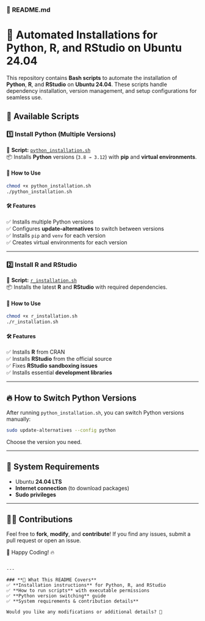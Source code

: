 ### 📜 **README.md**  


# 🚀 Automated Installations for Python, R, and RStudio on Ubuntu 24.04

This repository contains **Bash scripts** to automate the installation of **Python**, **R**, and **RStudio** on **Ubuntu 24.04**. These scripts handle dependency installation, version management, and setup configurations for seamless use.


## 📌 Available Scripts

### 1️⃣ Install Python (Multiple Versions)
📄 **Script:** [`python_installation.sh`](python_installation.sh)  
📦 Installs **Python** versions (`3.8 → 3.12`) with **pip** and **virtual environments**.  

#### 🔧 **How to Use**
```bash
chmod +x python_installation.sh
./python_installation.sh
```
#### 🛠 **Features**
✅ Installs multiple Python versions  
✅ Configures **update-alternatives** to switch between versions  
✅ Installs `pip` and `venv` for each version  
✅ Creates virtual environments for each version  

---

### 2️⃣ Install R and RStudio  
📄 **Script:** [`r_installation.sh`](r_installation.sh)  
📦 Installs the latest **R** and **RStudio** with required dependencies.  

#### 🔧 **How to Use**
```bash
chmod +x r_installation.sh
./r_installation.sh
```
#### 🛠 **Features**
✅ Installs **R** from CRAN  
✅ Installs **RStudio** from the official source  
✅ Fixes **RStudio sandboxing issues**  
✅ Installs essential **development libraries**  

---

## 🔥 **How to Switch Python Versions**
After running `python_installation.sh`, you can switch Python versions manually:  
```bash
sudo update-alternatives --config python
```
Choose the version you need.

---

## 📌 **System Requirements**
- Ubuntu **24.04 LTS**
- **Internet connection** (to download packages)
- **Sudo privileges**

---

## 👨‍💻 **Contributions**
Feel free to **fork**, **modify**, and **contribute**! If you find any issues, submit a pull request or open an issue.


🚀 Happy Coding! 🔥  
```

---

### **📢 What This README Covers**
✅ **Installation instructions** for Python, R, and RStudio  
✅ **How to run scripts** with executable permissions  
✅ **Python version switching** guide  
✅ **System requirements & contribution details**  

Would you like any modifications or additional details? 🚀
